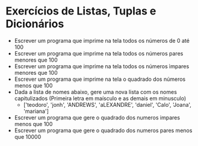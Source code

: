 # Exercícios de Listas, Tuplas e Dicionários

* Escrever um programa que imprime na tela todos os números de 0 até 100
* Escrever um programa que imprime na tela todos os números pares menores que 100
* Escrever um programa que imprime na tela todos os números ìmpares menores que 100
* Escrever um programa que imprime na tela o quadrado dos números menos que 100 
* Dada a lista de nomes abaixo, gere uma nova lista com os nomes capitulizados (Primeira letra em maísculo e as demais em minusculo)
    * ['teodoro', 'jonh', 'ANDREWS', 'aLEXANDRE', 'daniel', 'CaIo', 'Joana', 'mariana'] 
* Escrever um programa que gere o quadrado dos numeros impares menos que 100
* Escrever um programa que gere o quadrado dos numeros pares menos que 10000
